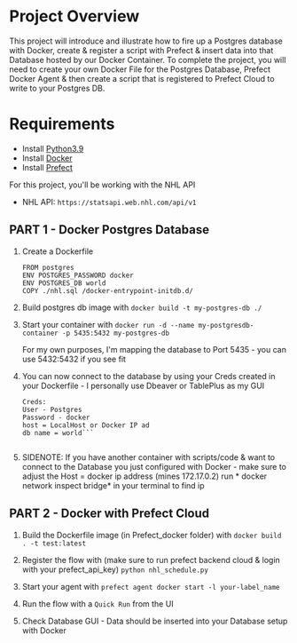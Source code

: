 # Project Overview

This project will introduce and illustrate how to fire up a Postgres database with Docker, create & register a script with Prefect & insert data into that Database hosted by our Docker Container. To complete the project, you will need to create your own Docker File for the Postgres Database, Prefect Docker Agent & then create a script that is registered to Prefect Cloud to write to your Postgres DB. 

# Requirements

* Install [Python3.9](https://www.python.org/downloads/)
* Install [Docker](https://www.docker.com/)
* Install [Prefect](https://www.prefect.io/)


For this project, you'll be working with the NHL API

- NHL API: `https://statsapi.web.nhl.com/api/v1`



## PART 1 - Docker Postgres Database

1. Create a Dockerfile 

    ```
    FROM postgres
    ENV POSTGRES_PASSWORD docker
    ENV POSTGRES_DB world
    COPY ./nhl.sql /docker-entrypoint-initdb.d/
    ```


2. Build postgres db image with 
    `docker build -t my-postgres-db ./`


3. Start your container with 
    `docker run -d --name my-postgresdb-container -p 5435:5432 my-postgres-db`

    For my own purposes, I'm mapping the database to Port 5435 - you can use 5432:5432 if you see fit

4. You can now connect to the database by using your Creds created in your Dockerfile - I personally use Dbeaver or TablePlus as my GUI 
    
    ```
    Creds:
    User - Postgres
    Password - docker
    host = LocalHost or Docker IP ad
    db name = world```


5. SIDENOTE: If you have another container with scripts/code & want to connect to the Database you just configured with Docker - 
    make sure to adjust the Host = docker ip address (mines 172.17.0.2)
    run * docker network inspect bridge* in your terminal to find ip


## PART 2 - Docker with Prefect Cloud

1. Build the Dockerfile image (in Prefect_docker folder) with `docker build . -t test:latest`

2. Register the flow with (make sure to run prefect backend cloud & login with your prefect_api_key) `python nhl_schedule.py` 

3. Start your agent with `prefect agent docker start -l your-label_name`

4. Run the flow with a `Quick Run` from the UI

5. Check Database GUI - Data should be inserted into your Database setup with Docker
